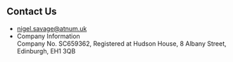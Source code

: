 Contact Us
----------
- nigel.savage@atnum.uk
- Company Information  
Company No. SC659362, Registered at Hudson House, 8 Albany Street, Edinburgh, EH1 3QB
